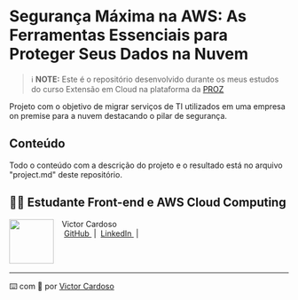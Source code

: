# Segurança Máxima na AWS: As Ferramentas Essenciais para Proteger Seus Dados na Nuvem

 > ℹ️ **NOTE:** Este é o repositório desenvolvido durante os meus estudos do curso Extensão em Cloud na plataforma da [PROZ](https://talentocloud.joyclass.com/)

Projeto com o objetivo de migrar serviços de TI utilizados em uma empresa on premise para a nuvem destacando o pilar de segurança.

## Conteúdo
Todo o conteúdo com a descrição do projeto e o resultado está no arquivo "project.md" deste repositório.

## 👨‍💻 Estudante Front-end e AWS Cloud Computing

<p>
    <img 
      align=left 
      margin=10 
      width=80 
      src="https://github.com/VictorSamuraiWol.png"
    />
    <p>&nbsp&nbsp&nbspVictor Cardoso<br>
    &nbsp&nbsp&nbsp
    <a 
        href="https://github.com/VictorSamuraiWol">
        GitHub
    </a>
    &nbsp;|&nbsp;
    <a 
        href="https://www.linkedin.com/in/victor-cardoso-cloud-front/">
        LinkedIn
    </a>
    &nbsp;|&nbsp;
    </p>
</p>
<br/><br/>

---

⌨️ com 💚 por [Victor Cardoso](https://github.com/VictorSamuraiWol)